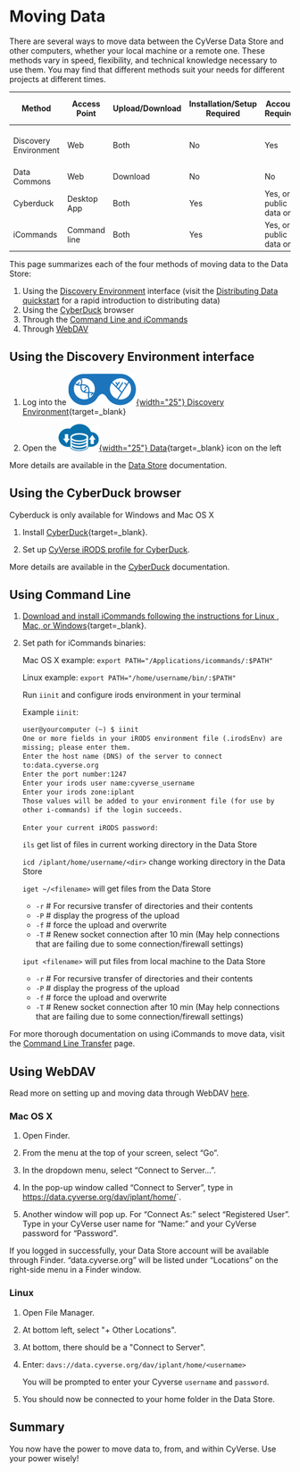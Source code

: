 # Moving Data

There are several ways to move data between the CyVerse Data Store and other computers, whether your local machine or a remote one. These methods vary in speed, flexibility, and technical knowledge necessary to use them. You may find that different methods suit your needs for different projects at different times.

| Method	        | Access Point | Upload/Download | Installation/Setup Required | Account Required | Max File Size |
|-----------------------|--------------|-----------------|-----------------------------|------------------|---------------|
| Discovery Environment | Web          | Both            | No                          | Yes              | 2GB/file upload, no limit import |
| Data Commons          | Web          | Download        | No                          | No               | 2GB/file      |
| Cyberduck             | Desktop App  | Both            | Yes                         | Yes, or public data only | > 10GB |
| iCommands             | Command line | Both            | Yes                         | Yes, or public data only | > 10GB |

[de]: ../../assets/de/logos/deIcon.svg
[data]: ../../assets/de/menu_items/dataIcon.svg

This page summarizes each of the four methods of moving data to the Data Store:

  1. Using the [Discovery Environment](../../de/manage_data.md) interface (visit the [Distributing Data quickstart](../quick-data-share.md) for a rapid introduction to distributing data)
  2. Using the [CyberDuck](../cyberduck.md) browser
  3. Through the [Command Line and iCommands](../icommands.md)
  4. Through [WebDAV](../webdav.md)

## Using the Discovery Environment interface

1. Log into the [![de]{width="25"} Discovery Environment](https://de.cyverse.org){target=_blank}

2. Open the [![data]{width="25"} Data](https://de.cyverse.org/data){target=_blank} icon on the left

More details are available in the [Data Store](../../de/manage_data.md) documentation.

## Using the CyberDuck browser

Cyberduck is only available for Windows and Mac OS X

1. Install [CyberDuck](https://cyberduck.io){target=_blank}.

2. Set up [CyVerse iRODS profile for CyberDuck](../cyberduck.md).

More details are available in the [CyberDuck](../cyberduck.md) documentation.

## Using Command Line

1. [Download and install iCommands following the instructions for Linux , Mac, or Windows](https://cyverse.atlassian.net/wiki/spaces/DS/pages/241869823/Setting+Up+iCommands#SettingUpiCommands-linux){target=_blank}.

2. Set path for iCommands binaries:

   Mac OS X example: `export PATH="/Applications/icommands/:$PATH"`

     Linux example: `export PATH="/home/username/bin/:$PATH"`

     Run `iinit` and configure irods environment in your terminal

   Example `iinit`:

      ```
      user@yourcomputer (~) $ iinit
      One or more fields in your iRODS environment file (.irodsEnv) are
      missing; please enter them.
      Enter the host name (DNS) of the server to connect to:data.cyverse.org
      Enter the port number:1247
      Enter your irods user name:cyverse_username
      Enter your irods zone:iplant
      Those values will be added to your environment file (for use by
      other i-commands) if the login succeeds.

      Enter your current iRODS password:
      ```

   `ils` get list of files in current working directory in the Data Store

   `icd /iplant/home/username/<dir>` change working directory in the Data Store

   `iget ~/<filename>` will get files from the Data Store

    - `-r` # For recursive transfer of directories and their contents
    - `-P` # display the progress of the upload
    - `-f` # force the upload and overwrite
    - `-T` # Renew socket connection after 10 min (May help connections that are failing due to some connection/firewall settings)


   `iput <filename>` will put files from local machine to the Data Store

     - `-r` # For recursive transfer of directories and their contents
     - `-P` # display the progress of the upload
     - `-f` # force the upload and overwrite
     - `-T` # Renew socket connection after 10 min (May help connections that are failing due to some connection/firewall settings)

For more thorough documentation on using iCommands to move data, visit the [Command Line Transfer](../icommands.md) page.

## Using WebDAV 

Read more on setting up and moving data through WebDAV [here](../webdav.md).

### Mac OS X

1. Open Finder.

2. From the menu at the top of your screen, select “Go”.

3. In the dropdown menu, select “Connect to Server…”.

4. In the pop-up window called “Connect to Server”, type in https://data.cyverse.org/dav/iplant/home/<your CyVerse user name>`.

5. Another window will pop up. For “Connect As:” select “Registered User”. Type in your CyVerse user name for “Name:” and your CyVerse password for “Password”.

  If you logged in successfully, your Data Store account will be available through Finder. “data.cyverse.org” will be listed under “Locations” on the right-side menu in a Finder window.

### Linux 

1. Open File Manager.

2. At bottom left, select "+ Other Locations".
  
3. At bottom, there should be a "Connect to Server".
  
4. Enter: `davs://data.cyverse.org/dav/iplant/home/<username>` 
  
   You will be prompted to enter your Cyverse `username` and `password`. 

5. You should now be connected to your home folder in the Data Store.

## Summary
  
You now have the power to move data to, from, and within CyVerse. Use your power wisely!
